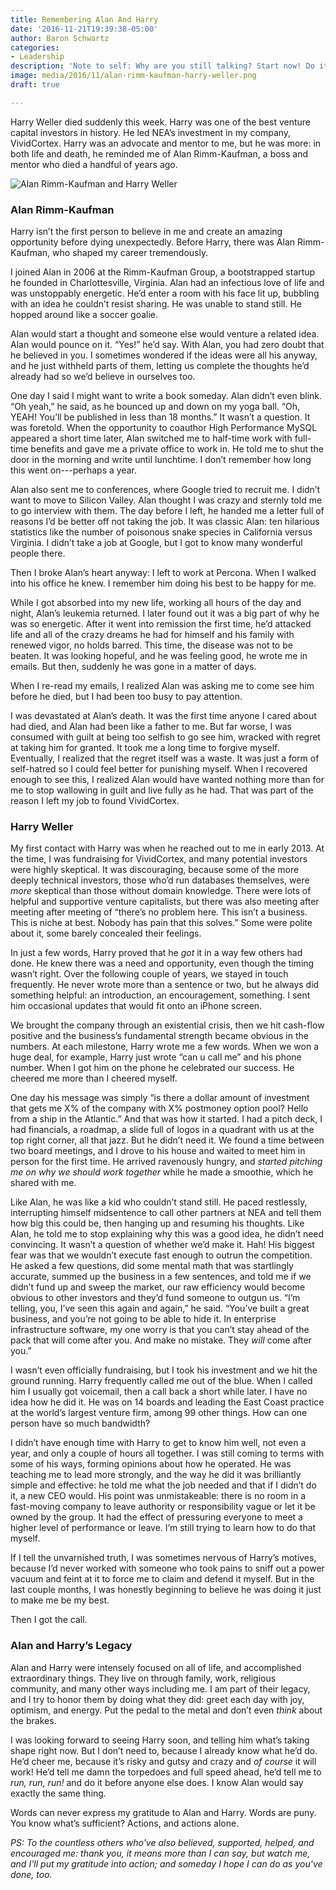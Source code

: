 ```yaml
---
title: Remembering Alan And Harry
date: '2016-11-21T19:39:38-05:00'
author: Baron Schwartz
categories:
- Leadership
description: 'Note to self: Why are you still talking? Start now! Do it!'
image: media/2016/11/alan-rimm-kaufman-harry-weller.png
draft: true

---
```

Harry Weller died suddenly this week. Harry was one of the best venture capital investors in history. He led NEA’s investment in my company, VividCortex. Harry was an advocate and mentor to me, but he was more: in both life and death, he reminded me of Alan Rimm-Kaufman, a boss and mentor who died a handful of years ago.

![Alan Rimm-Kaufman and Harry Weller](/media/2016/11/alan-rimm-kaufman-harry-weller.png)

<!--more-->

### Alan Rimm-Kaufman

Harry isn’t the first person to believe in me and create an amazing opportunity before dying unexpectedly. Before Harry, there was Alan Rimm-Kaufman, who shaped my career tremendously.

I joined Alan in 2006 at the Rimm-Kaufman Group, a bootstrapped startup he founded in Charlottesville, Virginia. Alan had an infectious love of life and was unstoppably energetic. He’d enter a room with his face lit up, bubbling with an idea he couldn’t resist sharing. He was unable to stand still. He hopped around like a soccer goalie.

Alan would start a thought and someone else would venture a related idea. Alan would pounce on it. “Yes!” he’d say. With Alan, you had zero doubt that he believed in you. I sometimes wondered if the ideas were all his anyway, and he just withheld parts of them, letting us complete the thoughts he’d already had so we’d believe in ourselves too.

One day I said I might want to write a book someday. Alan didn’t even blink. “Oh yeah,” he said, as he bounced up and down on my yoga ball. “Oh, YEAH! You’ll be published in less than 18 months.” It wasn’t a question. It was foretold. When the opportunity to coauthor High Performance MySQL appeared a short time later, Alan switched me to half-time work with full-time benefits and gave me a private office to work in. He told me to shut the door in the morning and write until lunchtime. I don’t remember how long this went on---perhaps a year.

Alan also sent me to conferences, where Google tried to recruit me. I didn’t want to move to Silicon Valley. Alan thought I was crazy and sternly told me to go interview with them. The day before I left, he handed me a letter full of reasons I’d be better off not taking the job. It was classic Alan: ten hilarious statistics like the number of poisonous snake species in California versus Virginia. I didn’t take a job at Google, but I got to know many wonderful people there.

Then I broke Alan’s heart anyway: I left to work at Percona. When I walked into his office he knew. I remember him doing his best to be happy for me.

While I got absorbed into my new life, working all hours of the day and night, Alan’s leukemia returned. I later found out it was a big part of why he was so energetic. After it went into remission the first time, he’d attacked life and all of the crazy dreams he had for himself and his family with renewed vigor, no holds barred. This time, the disease was not to be beaten. It was looking hopeful, and he was feeling good, he wrote me in emails. But then, suddenly he was gone in a matter of days.

When I re-read my emails, I realized Alan was asking me to come see him before he died, but I had been too busy to pay attention.

I was devastated at Alan’s death. It was the first time anyone I cared about had died, and Alan had been like a father to me. But far worse, I was consumed with guilt at being too selfish to go see him, wracked with regret at taking him for granted. It took me a long time to forgive myself. Eventually, I realized that the regret itself was a waste. It was just a form of self-hatred so I could feel better for punishing myself. When I recovered enough to see this, I realized Alan would have wanted nothing more than for me to stop wallowing in guilt and live fully as he had. That was part of the reason I left my job to found VividCortex.

### Harry Weller

My first contact with Harry was when he reached out to me in early 2013\. At the time, I was fundraising for VividCortex, and many potential investors were highly skeptical. It was discouraging, because some of the more deeply technical investors, those who’d run databases themselves, were _more_ skeptical than those without domain knowledge. There were lots of helpful and supportive venture capitalists, but there was also meeting after meeting after meeting of “there’s no problem here. This isn’t a business. This is niche at best. Nobody has pain that this solves.” Some were polite about it, some barely concealed their feelings.

In just a few words, Harry proved that he _got_ it in a way few others had done. He knew there was a need and opportunity, even though the timing wasn’t right. Over the following couple of years, we stayed in touch frequently. He never wrote more than a sentence or two, but he always did something helpful: an introduction, an encouragement, something. I sent him occasional updates that would fit onto an iPhone screen.

We brought the company through an existential crisis, then we hit cash-flow positive and the business’s fundamental strength became obvious in the numbers. At each milestone, Harry wrote me a few words. When we won a huge deal, for example, Harry just wrote “can u call me” and his phone number. When I got him on the phone he celebrated our success. He cheered me more than I cheered myself.

One day his message was simply “is there a dollar amount of investment that gets me X% of the company with X% postmoney option pool? Hello from a ship in the Atlantic.” And that was how it started. I had a pitch deck, I had financials, a roadmap, a slide full of logos in a quadrant with us at the top right corner, all that jazz. But he didn’t need it. We found a time between two board meetings, and I drove to his house and waited to meet him in person for the first time. He arrived ravenously hungry, and _started pitching me on why we should work together_ while he made a smoothie, which he shared with me.

Like Alan, he was like a kid who couldn’t stand still. He paced restlessly, interrupting himself midsentence to call other partners at NEA and tell them how big this could be, then hanging up and resuming his thoughts. Like Alan, he told me to stop explaining why this was a good idea, he didn’t need convincing. It wasn’t a question of whether we’d make it. Hah! His biggest fear was that we wouldn’t execute fast enough to outrun the competition. He asked a few questions, did some mental math that was startlingly accurate, summed up the business in a few sentences, and told me if we didn’t fund up and sweep the market, our raw efficiency would become obvious to other investors and they’d fund someone to outgun us. “I’m telling, you, I’ve seen this again and again,” he said. “You’ve built a great business, and you’re not going to be able to hide it. In enterprise infrastructure software, my one worry is that you can’t stay ahead of the pack that will come after you. And make no mistake. They _will_ come after you.”

I wasn’t even officially fundraising, but I took his investment and we hit the ground running. Harry frequently called me out of the blue. When I called him I usually got voicemail, then a call back a short while later. I have no idea how he did it. He was on 14 boards and leading the East Coast practice at the world’s largest venture firm, among 99 other things. How can one person have so much bandwidth?

I didn’t have enough time with Harry to get to know him well, not even a year, and only a couple of hours all together. I was still coming to terms with some of his ways, forming opinions about how he operated. He was teaching me to lead more strongly, and the way he did it was brilliantly simple and effective: he told me what the job needed and that if I didn’t do it, a new CEO would. His point was unmistakeable: there is no room in a fast-moving company to leave authority or responsibility vague or let it be owned by the group. It had the effect of pressuring everyone to meet a higher level of performance or leave. I’m still trying to learn how to do that myself.

If I tell the unvarnished truth, I was sometimes nervous of Harry’s motives, because I’d never worked with someone who took pains to sniff out a power vacuum and feint at it to force me to claim and defend it myself. But in the last couple months, I was honestly beginning to believe he was doing it just to make me be my best.

Then I got the call.

### Alan and Harry’s Legacy

Alan and Harry were intensely focused on all of life, and accomplished extraordinary things. They live on through family, work, religious community, and many other ways including me. I am part of their legacy, and I try to honor them by doing what they did: greet each day with joy, optimism, and energy. Put the pedal to the metal and don’t even _think_ about the brakes.

I was looking forward to seeing Harry soon, and telling him what’s taking shape right now. But I don’t need to, because I already know what he’d do. He’d cheer me, because it’s risky and gutsy and crazy and _of course_ it will work! He’d tell me damn the torpedoes and full speed ahead, he’d tell me to _run, run, run!_ and do it before anyone else does. I know Alan would say exactly the same thing.

Words can never express my gratitude to Alan and Harry. Words are puny. You know what’s sufficient? Actions, and actions alone.

_PS: To the countless others who've also believed, supported, helped, and encouraged me: thank you, it means more than I can say, but watch me, and I'll put my gratitude into action; and someday I hope I can do as you've done, too._
